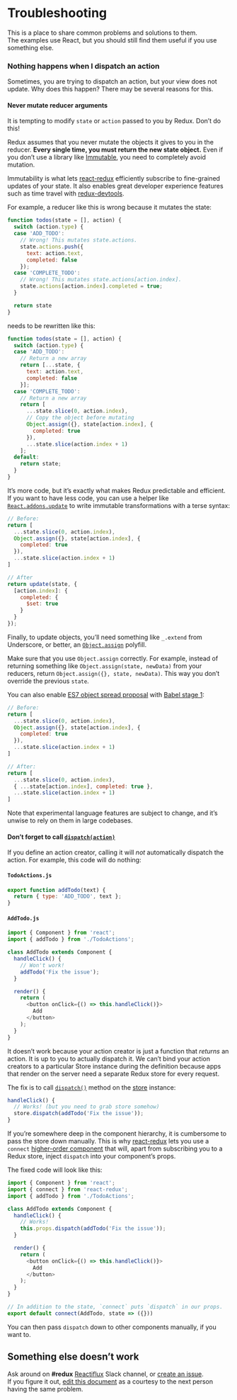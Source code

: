 # Troubleshooting

This is a place to share common problems and solutions to them.  
The examples use React, but you should still find them useful if you use something else.

### Nothing happens when I dispatch an action

Sometimes, you are trying to dispatch an action, but your view does not update. Why does this happen? There may be several reasons for this.

#### Never mutate reducer arguments

It is tempting to modify `state` or `action` passed to you by Redux. Don’t do this!

Redux assumes that you never mutate the objects it gives to you in the reducer. **Every single time, you must return the new state object.** Even if you don’t use a library like [Immutable](https://facebook.github.io/immutable-js/), you need to completely avoid mutation.

Immutability is what lets [react-redux](https://github.com/gaearon/react-redux) efficiently subscribe to fine-grained updates of your state. It also enables great developer experience features such as time travel with [redux-devtools](http://github.com/gaearon/redux-devtools).

For example, a reducer like this is wrong because it mutates the state:

```js
function todos(state = [], action) {
  switch (action.type) {
  case 'ADD_TODO':
    // Wrong! This mutates state.actions.
    state.actions.push({
      text: action.text,
      completed: false
    });
  case 'COMPLETE_TODO':
    // Wrong! This mutates state.actions[action.index].
    state.actions[action.index].completed = true;
  }

  return state
}
```

needs to be rewritten like this:

```js
function todos(state = [], action) {
  switch (action.type) {
  case 'ADD_TODO':
    // Return a new array
    return [...state, {
      text: action.text,
      completed: false
    }];
  case 'COMPLETE_TODO':
    // Return a new array
    return [
      ...state.slice(0, action.index),
      // Copy the object before mutating
      Object.assign({}, state[action.index], {
        completed: true
      }),
      ...state.slice(action.index + 1)
    ];
  default:
    return state;
  }
}
```

It’s more code, but it’s exactly what makes Redux predictable and efficient. If you want to have less code, you can use a helper like [`React.addons.update`](https://facebook.github.io/react/docs/update.html) to write immutable transformations with a terse syntax:

```js
// Before:
return [
  ...state.slice(0, action.index),
  Object.assign({}, state[action.index], {
    completed: true
  }),
  ...state.slice(action.index + 1)
]

// After
return update(state, {
  [action.index]: {
    completed: {
      $set: true
    }
  }
});
```

Finally, to update objects, you’ll need something like `_.extend` from Underscore, or better, an [`Object.assign`](https://developer.mozilla.org/en/docs/Web/JavaScript/Reference/Global_Objects/Object/assign) polyfill.

Make sure that you use `Object.assign` correctly. For example, instead of returning something like `Object.assign(state, newData)` from your reducers, return `Object.assign({}, state, newData)`. This way you don’t override the previous `state`.

You can also enable [ES7 object spread proposal](https://github.com/sebmarkbage/ecmascript-rest-spread) with [Babel stage 1](http://babeljs.io/docs/usage/experimental/):

```js
// Before:
return [
  ...state.slice(0, action.index),
  Object.assign({}, state[action.index], {
    completed: true
  }),
  ...state.slice(action.index + 1)
]

// After:
return [
  ...state.slice(0, action.index),
  { ...state[action.index], completed: true },
  ...state.slice(action.index + 1)
]
```

Note that experimental language features are subject to change, and it’s unwise to rely on them in large codebases.

#### Don’t forget to call [`dispatch(action)`](api/Store.md#dispatch)

If you define an action creator, calling it will *not* automatically dispatch the action. For example, this code will do nothing:


#### `TodoActions.js`

```js
export function addTodo(text) {
  return { type: 'ADD_TODO', text };
}
```

#### `AddTodo.js`

```js
import { Component } from 'react';
import { addTodo } from './TodoActions';

class AddTodo extends Component {
  handleClick() {
    // Won't work!
    addTodo('Fix the issue');
  }

  render() {
    return (
      <button onClick={() => this.handleClick()}>
        Add
      </button>
    );
  }
}
```

It doesn’t work because your action creator is just a function that *returns* an action. It is up to you to actually dispatch it. We can’t bind your action creators to a particular Store instance during the definition because apps that render on the server need a separate Redux store for every request.

The fix is to call [`dispatch()`](api/Store.md#dispatch) method on the [store](api/Store.md) instance:

```js
handleClick() {
  // Works! (but you need to grab store somehow)
  store.dispatch(addTodo('Fix the issue'));
}
```

If you’re somewhere deep in the component hierarchy, it is cumbersome to pass the store down manually. This is why [react-redux](https://github.com/gaearon/react-redux) lets you use a `connect` [higher-order component](https://medium.com/@dan_abramov/mixins-are-dead-long-live-higher-order-components-94a0d2f9e750) that will, apart from subscribing you to a Redux store, inject `dispatch` into your component’s props.

The fixed code will look like this:

```js
import { Component } from 'react';
import { connect } from 'react-redux';
import { addTodo } from './TodoActions';

class AddTodo extends Component {
  handleClick() {
    // Works!
    this.props.dispatch(addTodo('Fix the issue'));
  }

  render() {
    return (
      <button onClick={() => this.handleClick()}>
        Add
      </button>
    );
  }
}

// In addition to the state, `connect` puts `dispatch` in our props.
export default connect(AddTodo, state => ({}))
```

You can then pass `dispatch` down to other components manually, if you want to.

## Something else doesn’t work

Ask around on **#redux** [Reactiflux](http://reactiflux.com/) Slack channel, or [create an issue](https://github.com/gaearon/redux/issues).  
If you figure it out, [edit this document](https://github.com/gaearon/redux/edit/master/docs/Troubleshooting.md) as a courtesy to the next person having the same problem.